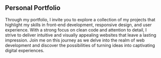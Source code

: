 ## Personal Portfolio

Through my portfolio, I invite you to explore a collection of my projects that highlight my skills in front-end development, responsive design, and user experience. With a strong focus on clean code and attention to detail, I strive to deliver intuitive and visually appealing websites that leave a lasting impression. Join me on this journey as we delve into the realm of web development and discover the possibilities of turning ideas into captivating digital experiences.
